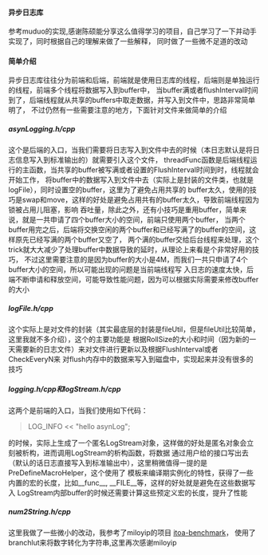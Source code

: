 #### 异步日志库

参考muduo的实现,感谢陈硕能分享这么值得学习的项目，自己学习了一下并动手实现了，同时根据自己的理解来做了一些解释，
同时做了一些微不足道的改动

#### 简单介绍

异步日志库往往分为前端和后端，前端就是使用日志库的线程，后端则是单独运行的线程，前端多个线程将数据写入到buffer中，
当buffer满或者flushInterval时间到了，后端线程就从共享的buffers中取走数据，并写入到文件中，思路非常简单明了，
不过仍然有一些需要注意的地方，下面针对文件来做简单的介绍

##### asynLogging.h/cpp

这个是后端的入口，当我们需要将日志写入到文件中去的时候（本日志默认是将日志信息写入到标准输出的）就需要引入这个文件，
threadFunc函数是后端线程运行的主函数，当共享的buffer被写满或者设置的FlushInterval时间到时，线程就会开始工作，
将buffer中的数据写入到文件中去（实际上是封装的文件类，也就是logFile），同时设置空的buffer，这里为了避免占用共享的
buffer太久，使用的技巧是swap和move，这样的好处是避免占用共有的buffer太久，导致前端线程因为锁被占用儿阻塞，影响
吞吐量，除此之外，还有小技巧是重用buffer，简单来说，就是一共申请了四个buffer大小的空间，前端只使用两个buffer，
当两个buffer用完之后，后端将交换空闲的两个buffer和已经写满了的buffer的空间，这样原先已经写满的两个buffer又空了，
两个满的buffer交给后台线程来处理，这个trick就大大减少了处理buffer中数据导致的延时，从理论上来看是个非常好用的技巧，
不过这里需要注意的是因为buffer的大小是4M，而我们一共只申请了4个buffer大小的空间，所以可能出现的问题是当前端线程写
入日志的速度太快，后端不断申请和释放空间，可能导致性能问题，因为可以根据实际需要来修改buffer的大小

##### logFile.h/cpp

这个实际上是对文件的封装（其实最底层的封装是fileUtil，但是fileUtil比较简单，这里我就不多介绍），这个的主要功能是
根据RollSize的大小和时间（因为新的一天需要新的日志文件）来对文件进行更新以及根据FlushInterval或者CheckEveryN来
对flush内存中的数据来写入到磁盘中，实现起来并没有很多的技巧

##### logging.h/cpp和logStream.h/cpp

这两个是前端的入口，当我们使用如下代码：

> LOG_INFO << "hello asynLog";

的时候，实际上生成了一个匿名LogStream对象，这样做的好处是匿名对象会立刻被析构，进而调用LogStream的析构函数，将数据
通过用户给的接口写出去（默认的话日志直接写入到标准输出中），这里稍微值得一提的是PreDefineMacroHelper，这个使用了
模板来编译期实例化的特性，获得了一些内置的宏的长度，比如__func__, __FILE__等，这样的好处就是避免在这些数据写入
LogStream内部buffer的时候还需要计算这些预定义宏的长度，提升了性能

##### num2String.h/cpp

这里我做了一些微小的改动，我参考了miloyip的项目 [itoa-benchmark](https://github.com/miloyip/itoa-benchmark)，
使用了branchlut来将数字转化为字符串,这里再次感谢miloyip
